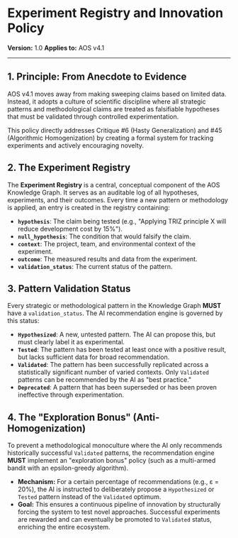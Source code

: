 # Experiment Registry and Innovation Policy

**Version:** 1.0
**Applies to:** AOS v4.1

---

## 1. Principle: From Anecdote to Evidence

AOS v4.1 moves away from making sweeping claims based on limited data. Instead, it adopts a culture of scientific discipline where all strategic patterns and methodological claims are treated as falsifiable hypotheses that must be validated through controlled experimentation.

This policy directly addresses Critique #6 (Hasty Generalization) and #45 (Algorithmic Homogenization) by creating a formal system for tracking experiments and actively encouraging novelty.

## 2. The Experiment Registry

The **Experiment Registry** is a central, conceptual component of the AOS Knowledge Graph. It serves as an auditable log of all hypotheses, experiments, and their outcomes. Every time a new pattern or methodology is applied, an entry is created in the registry containing:

*   **`hypothesis`**: The claim being tested (e.g., "Applying TRIZ principle X will reduce development cost by 15%").
*   **`null_hypothesis`**: The condition that would falsify the claim.
*   **`context`**: The project, team, and environmental context of the experiment.
*   **`outcome`**: The measured results and data from the experiment.
*   **`validation_status`**: The current status of the pattern.

## 3. Pattern Validation Status

Every strategic or methodological pattern in the Knowledge Graph **MUST** have a `validation_status`. The AI recommendation engine is governed by this status:

*   **`Hypothesized`**: A new, untested pattern. The AI can propose this, but must clearly label it as experimental.
*   **`Tested`**: The pattern has been tested at least once with a positive result, but lacks sufficient data for broad recommendation.
*   **`Validated`**: The pattern has been successfully replicated across a statistically significant number of varied contexts. Only `Validated` patterns can be recommended by the AI as "best practice."
*   **`Deprecated`**: A pattern that has been superseded or has been proven ineffective through experimentation.

## 4. The "Exploration Bonus" (Anti-Homogenization)

To prevent a methodological monoculture where the AI only recommends historically successful `Validated` patterns, the recommendation engine **MUST** implement an "exploration bonus" policy (such as a multi-armed bandit with an epsilon-greedy algorithm).

*   **Mechanism:** For a certain percentage of recommendations (e.g., ε = 20%), the AI is instructed to deliberately propose a `Hypothesized` or `Tested` pattern instead of the `Validated` optimum.
*   **Goal:** This ensures a continuous pipeline of innovation by structurally forcing the system to test novel approaches. Successful experiments are rewarded and can eventually be promoted to `Validated` status, enriching the entire ecosystem. 
